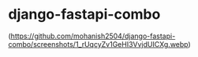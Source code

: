# django-fastapi-combo
(https://github.com/mohanish2504/django-fastapi-combo/screenshots/1_rUqcyZv1GeHI3VvjdUICXg.webp)
